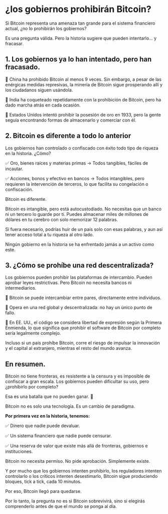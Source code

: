 # ¿los gobiernos prohibirán Bitcoin?

Si Bitcoin representa una amenaza tan grande para el sistema financiero actual, ¿no lo prohibirán los gobiernos?

Es una pregunta válida. Pero la historia sugiere que pueden intentarlo... y fracasar.

## 1. Los gobiernos ya lo han intentado, pero han fracasado.

🔹 China ha prohibido Bitcoin al menos 9 veces. Sin embargo, a pesar de las enérgicas medidas represivas, la minería de Bitcoin sigue prosperando allí y los ciudadanos siguen usándola.

🔹 India ha coqueteado repetidamente con la prohibición de Bitcoin, pero ha dado marcha atrás en cada ocasión.

🔹 Estados Unidos intentó prohibir la posesión de oro en 1933, pero la gente seguía encontrando formas de almacenarlo y comerciar con él.

## 2. Bitcoin es diferente a todo lo anterior

Los gobiernos han controlado o confiscado con éxito todo tipo de riqueza en la historia. ¿Cómo?

✅ Oro, bienes raíces y materias primas → Todos tangibles, fáciles de incautar.

✅ Acciones, bonos y efectivo en bancos → Todos intangibles, pero requieren la intervención de terceros, lo que facilita su congelación o confiscación.

Bitcoin es diferente.

Bitcoin es intangible, pero está autocustodiado. No necesitas que un banco ni un tercero lo guarde por ti. Puedes almacenar miles de millones de dólares en tu cerebro con solo memorizar 12 palabras.

Si fuera necesario, podrías huir de un país solo con esas palabras, y aun así tener acceso total a tu riqueza al otro lado.

Ningún gobierno en la historia se ha enfrentado jamás a un activo como este.

## 3. ¿Cómo se prohíbe una red descentralizada?

Los gobiernos pueden prohibir las plataformas de intercambio. Pueden aprobar leyes restrictivas. Pero Bitcoin no necesita bancos ni intermediarios.

🔹 Bitcoin se puede intercambiar entre pares, directamente entre individuos.

🔹 Opera en una red global y descentralizada: no hay un único punto de fallo.

🔹 En EE. UU., el código se considera libertad de expresión según la Primera Enmienda, lo que significa que prohibir el software de Bitcoin por completo sería legalmente complejo.

Incluso si un país prohíbe Bitcoin, corre el riesgo de impulsar la innovación y el capital al extranjero, mientras el resto del mundo avanza.

## En resumen.

Bitcoin no tiene fronteras, es resistente a la censura y es imposible de confiscar a gran escala. Los gobiernos pueden dificultar su uso, pero ¿prohibirlo por completo?

Esa es una batalla que no pueden ganar. 🚀

Bitcoin no es solo una tecnología. Es un cambio de paradigma.

**Por primera vez en la historia, tenemos:**

✅ Dinero que nadie puede devaluar.

✅ Un sistema financiero que nadie puede censurar.

✅ Una reserva de valor que existe más allá de fronteras, gobiernos e instituciones.

Bitcoin no necesita permiso.
No pide aprobación.
Simplemente existe.

Y por mucho que los gobiernos intenten prohibirlo, los reguladores intenten controlarlo o los críticos intenten desestimarlo, Bitcoin sigue produciendo bloques, tick a tick, cada 10 minutos.

Por eso, Bitcoin llegó para quedarse.

Por lo tanto, la pregunta no es si Bitcoin sobrevivirá, sino si elegirás comprenderlo antes de que el mundo se ponga al día.

